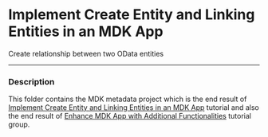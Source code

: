 # Implement Create Entity and Linking Entities in an MDK App
Create relationship between two OData entities

***
### Description

This folder contains the MDK metadata project which is the end result of [Implement Create Entity and Linking Entities in an MDK App](https://developers.sap.com/tutorials/cp-mobile-dev-kit-link-entity.html) tutorial and also the end result of [Enhance MDK App with Additional Functionalities](https://developers.sap.com/group.mobile-dev-kit-enhance.html) tutorial group.